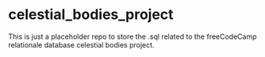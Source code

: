 # celestial_bodies_project
This is just a placeholder repo to store the .sql related to the freeCodeCamp relationale database celestial bodies project.
